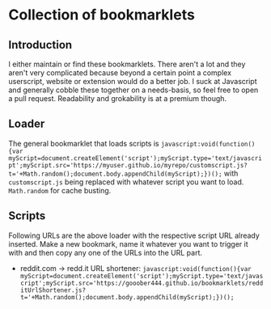 # Collection of bookmarklets

## Introduction
I either maintain or find these bookmarklets.
There aren't a lot and they aren't very complicated because beyond a certain point a complex userscript, website or extension would do a better job.
I suck at Javascript and generally cobble these together on a needs-basis, so feel free to open a pull request. Readability and grokability is at a premium though.

## Loader
The general bookmarklet that loads scripts is
`javascript:void(function(){var myScript=document.createElement('script');myScript.type='text/javascript';myScript.src='https://myuser.github.io/myrepo/customscript.js?t='+Math.random();document.body.appendChild(myScript);})();`
with `customscript.js` being replaced with whatever script you want to load. `Math.random` for cache busting.

## Scripts
Following URLs are the above loader with the respective script URL already inserted.
Make a new bookmark, name it whatever you want to trigger it with and then copy any one of the URLs into the URL part.

- reddit.com → redd.it URL shortener: `javascript:void(function(){var myScript=document.createElement('script');myScript.type='text/javascript';myScript.src='https://gooober444.github.io/bookmarklets/redditUrlShortener.js?t='+Math.random();document.body.appendChild(myScript);})();`
